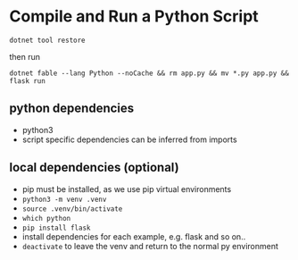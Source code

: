 # Compile and Run a Python Script

```
dotnet tool restore
```

then run

```
dotnet fable --lang Python --noCache && rm app.py && mv *.py app.py && flask run
```

## python dependencies

* python3
* script specific dependencies can be inferred from imports

## local dependencies (optional)
* pip must be installed, as we use pip virtual environments
* `python3 -m venv .venv`
* `source .venv/bin/activate`
* `which python`
* `pip install flask`
* install dependencies for each example, e.g. flask and so on..
* `deactivate` to leave the venv and return to the normal py environment
